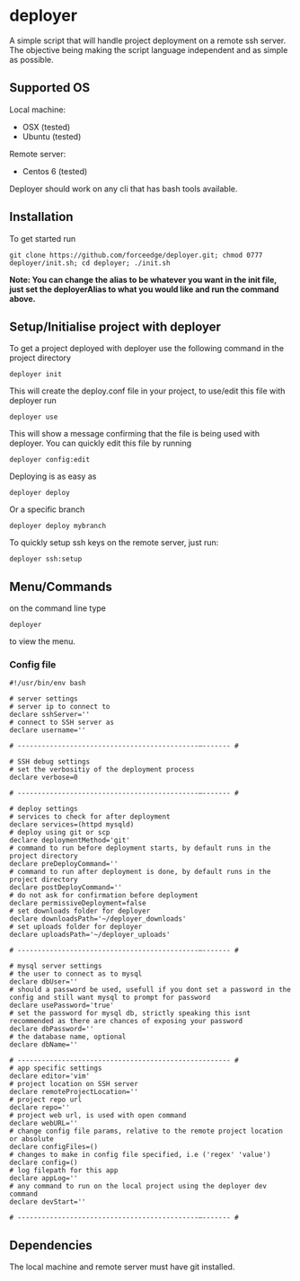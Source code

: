 # deployer
A simple script that will handle project deployment on a remote ssh server. The objective being making the script language independent and as simple as possible.

## Supported OS
Local machine:
- OSX (tested)
- Ubuntu (tested)

Remote server:
- Centos 6 (tested)

Deployer should work on any cli that has bash tools available.

## Installation
To get started run 

```
git clone https://github.com/forceedge/deployer.git; chmod 0777 deployer/init.sh; cd deployer; ./init.sh
```
**Note: You can change the alias to be whatever you want in the init file, just set the deployerAlias to what you would like and run the command above.**

## Setup/Initialise project with deployer
To get a project deployed with deployer use the following command in the project directory

```
deployer init
```

This will create the deploy.conf file in your project, to use/edit this file with deployer run

```
deployer use
```

This will show  a message confirming that the file is being used with deployer. You can quickly edit this file by running
```
deployer config:edit
```

Deploying is as easy as
```
deployer deploy
```

Or a specific branch
```
deployer deploy mybranch
```

To quickly setup ssh keys on the remote server, just run:

```
deployer ssh:setup
```

## Menu/Commands
on the command line type 
```
deployer
```
to view the menu.

### Config file
```
#!/usr/bin/env bash

# server settings
# server ip to connect to
declare sshServer=''
# connect to SSH server as
declare username=''

# ---------------------------------------------–------- #

# SSH debug settings
# set the verbositiy of the deployment process
declare verbose=0

# ---------------------------------------------–------- #

# deploy settings
# services to check for after deployment
declare services=(httpd mysqld)
# deploy using git or scp
declare deploymentMethod='git'
# command to run before deployment starts, by default runs in the project directory
declare preDeployCommand=''
# command to run after deployment is done, by default runs in the project directory
declare postDeployCommand=''
# do not ask for confirmation before deployment
declare permissiveDeployment=false
# set downloads folder for deployer
declare downloadsPath='~/deployer_downloads'
# set uploads folder for deployer
declare uploadsPath='~/deployer_uploads'

# ---------------------------------------------–------- #

# mysql server settings
# the user to connect as to mysql
declare dbUser=''
# should a password be used, usefull if you dont set a password in the config and still want mysql to prompt for password
declare usePassword='true'
# set the password for mysql db, strictly speaking this isnt recommended as there are chances of exposing your password
declare dbPassword=''
# the database name, optional
declare dbName=''

# ----------------------------------------------------- #
# app specific settings
declare editor='vim'
# project location on SSH server
declare remoteProjectLocation=''
# project repo url
declare repo=''
# project web url, is used with open command
declare webURL=''
# change config file params, relative to the remote project location or absolute
declare configFiles=()
# changes to make in config file specified, i.e ('regex' 'value')
declare config=()
# log filepath for this app
declare appLog=''
# any command to run on the local project using the deployer dev command
declare devStart=''

# ---------------------------------------------–------- #
```

## Dependencies
The local machine and remote server must have git installed.
